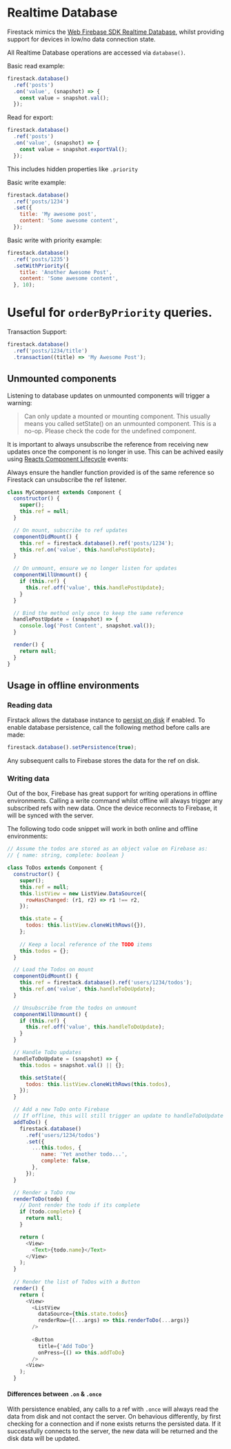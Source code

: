 
# Realtime Database

Firestack mimics the [Web Firebase SDK Realtime Database](https://firebase.google.com/docs/database/web/read-and-write), whilst
providing support for devices in low/no data connection state.

All Realtime Database operations are accessed via `database()`.

Basic read example:
```javascript
firestack.database()
  .ref('posts')
  .on('value', (snapshot) => {
    const value = snapshot.val();     
  });
```

Read for export:
```javascript
firestack.database()
  .ref('posts')
  .on('value', (snapshot) => {
    const value = snapshot.exportVal();     
  });
```
This includes hidden properties like `.priority`

Basic write example:
```javascript
firestack.database()
  .ref('posts/1234')
  .set({
    title: 'My awesome post',
    content: 'Some awesome content',   
  });
```
Basic write with priority example:
```javascript
firestack.database()
  .ref('posts/1235')
  .setWithPriority({
    title: 'Another Awesome Post',
    content: 'Some awesome content',
  }, 10);
```
Useful for `orderByPriority` queries.
=======
Transaction Support:
```javascript
firestack.database()
  .ref('posts/1234/title')
  .transaction((title) => 'My Awesome Post');
```

## Unmounted components

Listening to database updates on unmounted components will trigger a warning:

> Can only update a mounted or mounting component. This usually means you called setState() on an unmounted component. This is a no-op. Please check the code for the undefined component.

It is important to always unsubscribe the reference from receiving new updates once the component is no longer in use.
This can be achived easily using [Reacts Component Lifecycle](https://facebook.github.io/react/docs/react-component.html#the-component-lifecycle) events:

Always ensure the handler function provided is of the same reference so Firestack can unsubscribe the ref listener.

```javascript
class MyComponent extends Component {
  constructor() {
    super();
    this.ref = null;
  }

  // On mount, subscribe to ref updates
  componentDidMount() {
    this.ref = firestack.database().ref('posts/1234');
    this.ref.on('value', this.handlePostUpdate);
  }

  // On unmount, ensure we no longer listen for updates
  componentWillUnmount() {
    if (this.ref) {
      this.ref.off('value', this.handlePostUpdate);
    }
  }

  // Bind the method only once to keep the same reference
  handlePostUpdate = (snapshot) => {
    console.log('Post Content', snapshot.val());
  }

  render() {
    return null;
  }
}

```

## Usage in offline environments

### Reading data

Firstack allows the database instance to [persist on disk](https://firebase.google.com/docs/database/android/offline-capabilities) if enabled.
To enable database persistence, call the following method before calls are made:

```javascript
firestack.database().setPersistence(true);
```

Any subsequent calls to Firebase stores the data for the ref on disk.

### Writing data

Out of the box, Firebase has great support for writing operations in offline environments. Calling a write command whilst offline
will always trigger any subscribed refs with new data. Once the device reconnects to Firebase, it will be synced with the server.

The following todo code snippet will work in both online and offline environments:

```javascript
// Assume the todos are stored as an object value on Firebase as:
// { name: string, complete: boolean }

class ToDos extends Component {
  constructor() {
    super();
    this.ref = null;
    this.listView = new ListView.DataSource({
      rowHasChanged: (r1, r2) => r1 !== r2,
    });

    this.state = {
      todos: this.listView.cloneWithRows({}),             
    };
    
    // Keep a local reference of the TODO items
    this.todos = {};
  }

  // Load the Todos on mount
  componentDidMount() {
    this.ref = firestack.database().ref('users/1234/todos');
    this.ref.on('value', this.handleToDoUpdate);
  }

  // Unsubscribe from the todos on unmount
  componentWillUnmount() {
    if (this.ref) {
      this.ref.off('value', this.handleToDoUpdate);
    }
  }

  // Handle ToDo updates
  handleToDoUpdate = (snapshot) => {
    this.todos = snapshot.val() || {};

    this.setState({
      todos: this.listView.cloneWithRows(this.todos),       
    });
  }

  // Add a new ToDo onto Firebase
  // If offline, this will still trigger an update to handleToDoUpdate
  addToDo() {
    firestack.database()
      .ref('users/1234/todos')
      .set({
        ...this.todos, {
           name: 'Yet another todo...',
           complete: false,
        },
      });
  }

  // Render a ToDo row
  renderToDo(todo) {
    // Dont render the todo if its complete
    if (todo.complete) {
      return null;
    }

    return (
      <View>
        <Text>{todo.name}</Text>
      </View>
    );
  }
  
  // Render the list of ToDos with a Button
  render() {
    return (
      <View>
        <ListView
          dataSource={this.state.todos}
          renderRow={(...args) => this.renderToDo(...args)}
        />
            
        <Button
          title={'Add ToDo'}
          onPress={() => this.addToDo}
        />
      <View>
    );
  }
```

#### Differences between `.on` & `.once`

With persistence enabled, any calls to a ref with `.once` will always read the data from disk and not contact the server.
On behavious differently, by first checking for a connection and if none exists returns the persisted data. If it successfully connects
to the server, the new data will be returned and the disk data will be updated.
